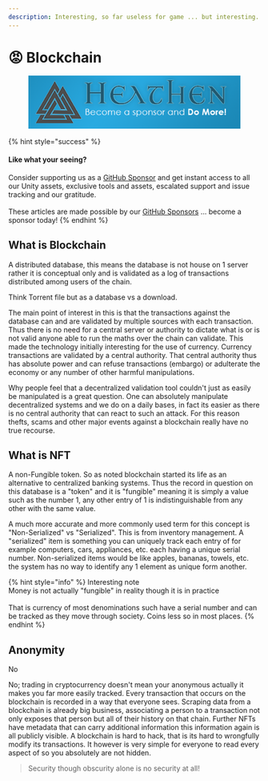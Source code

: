 ```yaml
---
description: Interesting, so far useless for game ... but interesting.
---
```


# 😡 Blockchain

<figure><img src="../../../../../.gitbook/assets/512x128 Sponsor Banner.png" alt="Become a sponsor and Do More"><figcaption></figcaption></figure>

{% hint style="success" %}
#### Like what your seeing?

Consider supporting us as a [GitHub Sponsor](../../../../../become-a-sponsor/) and get instant access to all our Unity assets, exclusive tools and assets, escalated support and issue tracking and our gratitude.\
\
These articles are made possible by our [GitHub Sponsors](https://github.com/sponsors/heathen-engineering) ... become a sponsor today!
{% endhint %}

## What is Blockchain

A distributed database, this means the database is not house on 1 server rather it is conceptual only and is validated as a log of transactions distributed among users of the chain.

Think Torrent file but as a database vs a download.

The main point of interest in this is that the transactions against the database can and are validated by multiple sources with each transaction. Thus there is no need for a central server or authority to dictate what is or is not valid anyone able to run the maths over the chain can validate. This made the technology initially interesting for the use of currency. Currency transactions are validated by a central authority. That central authority thus has absolute power and can refuse transactions (embargo) or adulterate the economy or any number of other harmful manipulations.

Why people feel that a decentralized validation tool couldn't just as easily be manipulated is a great question. One can absolutely manipulate decentralized systems and we do on a daily bases, in fact its easier as there is no central authority that can react to such an attack. For this reason thefts, scams and other major events against a blockchain really have no true recourse.

## What is NFT

A non-Fungible token. So as noted blockchain started its life as an alternative to centralized banking systems. Thus the record in question on this database is a "token" and it is "fungible" meaning it is simply a value such as the number 1, any other entry of 1 is indistinguishable from any other with the same value.

A much more accurate and more commonly used term for this concept is "Non-Serialized" vs "Serialized". This is from inventory management. A "serialized" item is something you can uniquely track each entry of for example computers, cars, appliances, etc. each having a unique serial number. Non-serialized items would be like apples, bananas, towels, etc. the system has no way to identify any 1 element as unique form another.

{% hint style="info" %}
Interesting note\
Money is not actually "fungible" in reality though it is in practice\
\
That is currency of most denominations such have a serial number and can be tracked as they move through society. Coins less so in most places.
{% endhint %}

## Anonymity

No

No; trading in cryptocurrency doesn't mean your anonymous actually it makes you far more easily tracked. Every transaction that occurs on the blockchain is recorded in a way that everyone sees. Scraping data from a blockchain is already big business, associating a person to a transaction not only exposes that person but all of their history on that chain. Further NFTs have metadata that can carry additional information this information again is all publicly visible. A blockchain is hard to hack, that is its hard to wrongfully modify its transactions. It however is very simple for everyone to read every aspect of so you absolutely are not hidden.

> Security though obscurity alone is no security at all!
